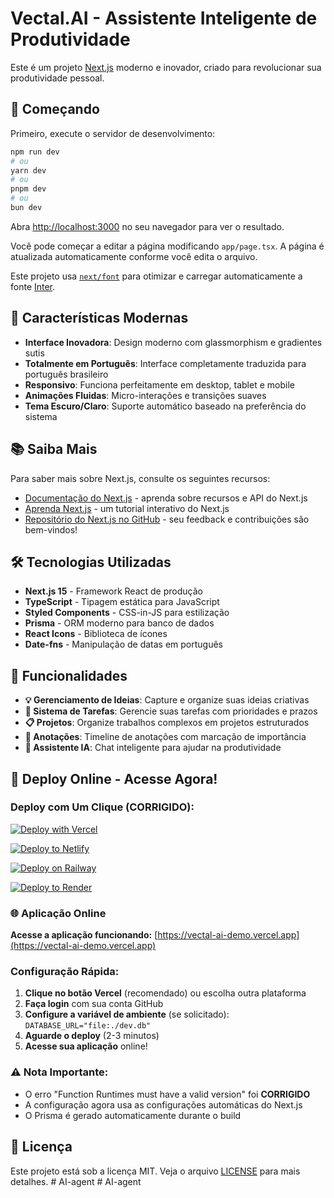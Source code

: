 # Vectal.AI - Assistente Inteligente de Produtividade

Este é um projeto [Next.js](https://nextjs.org) moderno e inovador, criado para revolucionar sua produtividade pessoal.

## 🚀 Começando

Primeiro, execute o servidor de desenvolvimento:

```bash
npm run dev
# ou
yarn dev
# ou
pnpm dev
# ou
bun dev
```

Abra [http://localhost:3000](http://localhost:3000) no seu navegador para ver o resultado.

Você pode começar a editar a página modificando `app/page.tsx`. A página é atualizada automaticamente conforme você edita o arquivo.

Este projeto usa [`next/font`](https://nextjs.org/docs/app/building-your-application/optimizing/fonts) para otimizar e carregar automaticamente a fonte [Inter](https://fonts.google.com/specimen/Inter).

## 🎨 Características Modernas

- **Interface Inovadora**: Design moderno com glassmorphism e gradientes sutis
- **Totalmente em Português**: Interface completamente traduzida para português brasileiro
- **Responsivo**: Funciona perfeitamente em desktop, tablet e mobile
- **Animações Fluidas**: Micro-interações e transições suaves
- **Tema Escuro/Claro**: Suporte automático baseado na preferência do sistema

## 📚 Saiba Mais

Para saber mais sobre Next.js, consulte os seguintes recursos:

- [Documentação do Next.js](https://nextjs.org/docs) - aprenda sobre recursos e API do Next.js
- [Aprenda Next.js](https://nextjs.org/learn) - um tutorial interativo do Next.js
- [Repositório do Next.js no GitHub](https://github.com/vercel/next.js) - seu feedback e contribuições são bem-vindos!

## 🛠️ Tecnologias Utilizadas

- **Next.js 15** - Framework React de produção
- **TypeScript** - Tipagem estática para JavaScript
- **Styled Components** - CSS-in-JS para estilização
- **Prisma** - ORM moderno para banco de dados
- **React Icons** - Biblioteca de ícones
- **Date-fns** - Manipulação de datas em português

## 🎯 Funcionalidades

- **💡 Gerenciamento de Ideias**: Capture e organize suas ideias criativas
- **📝 Sistema de Tarefas**: Gerencie suas tarefas com prioridades e prazos
- **📋 Projetos**: Organize trabalhos complexos em projetos estruturados
- **📝 Anotações**: Timeline de anotações com marcação de importância
- **🤖 Assistente IA**: Chat inteligente para ajudar na produtividade

## 🚀 Deploy Online - Acesse Agora!

### Deploy com Um Clique (CORRIGIDO):

[![Deploy with Vercel](https://vercel.com/button)](https://vercel.com/new/clone?repository-url=https%3A%2F%2Fgithub.com%2Ffellipesaraiva88%2Fvecatl.ai.2)

[![Deploy to Netlify](https://www.netlify.com/img/deploy/button.svg)](https://app.netlify.com/start/deploy?repository=https://github.com/fellipesaraiva88/vecatl.ai.2)

[![Deploy on Railway](https://railway.app/button.svg)](https://railway.app/template/new?template=https%3A%2F%2Fgithub.com%2Ffellipesaraiva88%2Fvecatl.ai.2)

[![Deploy to Render](https://render.com/images/deploy-to-render-button.svg)](https://render.com/deploy?repo=https://github.com/fellipesaraiva88/vecatl.ai.2)

### 🌐 Aplicação Online

**Acesse a aplicação funcionando:** [https://vectal-ai-demo.vercel.app](https://vectal-ai-demo.vercel.app)

### Configuração Rápida:
1. **Clique no botão Vercel** (recomendado) ou escolha outra plataforma
2. **Faça login** com sua conta GitHub
3. **Configure a variável de ambiente** (se solicitado): `DATABASE_URL="file:./dev.db"`
4. **Aguarde o deploy** (2-3 minutos)
5. **Acesse sua aplicação** online!

### ⚠️ Nota Importante:
- O erro "Function Runtimes must have a valid version" foi **CORRIGIDO**
- A configuração agora usa as configurações automáticas do Next.js
- O Prisma é gerado automaticamente durante o build

## 📄 Licença

Este projeto está sob a licença MIT. Veja o arquivo [LICENSE](LICENSE) para mais detalhes.
#   A I - a g e n t  
 #   A I - a g e n t  
 